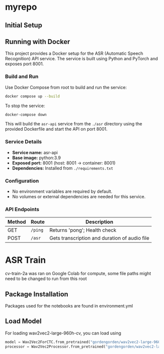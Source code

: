 # myrepo

## Initial Setup
## Running with Docker

This project provides a Docker setup for the ASR (Automatic Speech Recognition) API service. The service is built using Python and PyTorch and exposes port 8001.

### Build and Run

Use Docker Compose from root to build and run the service:

```bash
docker compose up --build
```

To stop the service:

```bash
docker-compose down
```

This will build the `asr-api` service from the `./asr` directory using the provided Dockerfile and start the API on port 8001.

### Service Details
- **Service name:** asr-api
- **Base image:** python:3.9
- **Exposed port:** 8001 (host: 8001 → container: 8001)
- **Dependencies:** Installed from `./requirements.txt`

### Configuration
- No environment variables are required by default.
- No volumes or external dependencies are needed for this service.

### API Endpoints
| Method | Route            | Description                                   |
| ------ | ---------------- | --------------------------------------------- |
| GET    | `/ping`          | Returns 'pong'; Health check                  |
| POST   | `/asr`           | Gets transcription and duration of audio file |


# ASR Train

cv-train-2a was ran on Google Colab for compute, some file paths might need to be changed to run from this root

## Package Installation
Packages used for the notebooks are found in environment.yml

## Load Model
For loading wav2vec2-large-960h-cv, you can load using
```python
model = Wav2Vec2ForCTC.from_pretrained("gordengorden/wav2vec2-large-960h-cv",)
processor = Wav2Vec2Processor.from_pretrained("gordengorden/wav2vec2-large-960h-cv")
```